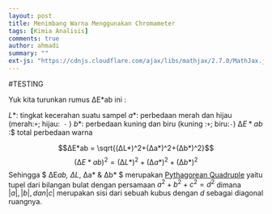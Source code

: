 ```yaml
---
layout: post
title: Menimbang Warna Menggunakan Chromameter
tags: [Kimia Analisis]
comments: true
author: ahmadi
summary: ""
ext-js: "https://cdnjs.cloudflare.com/ajax/libs/mathjax/2.7.0/MathJax.js?config=TeX-MML-AM_CHTML"
--- 
```


#TESTING

Yuk kita turunkan rumus ∆E*ab ini :

$L*		:$ tingkat kecerahan suatu sampel
$a*		:$ perbedaan merah dan hijau (merah:`+`; hijau:` -` )
$b*		:$ perbedaan kuning dan biru (kuning :`+`; biru:`-`)
$∆E*ab$ 	:$ total perbedaan warna 

$$∆E*ab = \sqrt{(∆L*)^2+(∆a*)^2+(∆b*)^2}$$
$$(∆E*ab)^2 = (∆L*)^2+(∆a*)^2+(∆b*)^2$$
Sehingga $ ∆E*ab, ∆L*, ∆a* & ∆b* $  merupakan [Pythagorean Quadruple](https://en.m.wikipedia.org/wiki/Pythagorean_quadruple) yaitu tupel dari bilangan bulat dengan persamaan $a^2 + b^2 + c^2 = d^2$ dimana $| a |, | b |, dan | c |$ merupakan sisi dari sebuah kubus dengan $d$ sebagai diagonal ruangnya.
